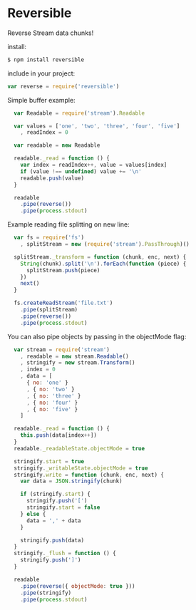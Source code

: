 # Reversible

Reverse Stream data chunks!

install:
```bash
$ npm install reversible
```

include in your project:
```javascript
var reverse = require('reversible')
```

Simple buffer example:
```javascript
  var Readable = require('stream').Readable

  var values = ['one', 'two', 'three', 'four', 'five']
    , readIndex = 0

  var readable = new Readable

  readable._read = function () {
    var index = readIndex++, value = values[index]
    if (value !== undefined) value += '\n'
    readable.push(value)
  }

  readable
    .pipe(reverse())
    .pipe(process.stdout)
```

Example reading file splitting on new line:
```javascript
  var fs = require('fs')
    , splitStream = new (require('stream').PassThrough)()

  splitStream._transform = function (chunk, enc, next) {
    String(chunk).split('\n').forEach(function (piece) {
      splitStream.push(piece)
    })
    next()
  }

  fs.createReadStream('file.txt')
    .pipe(splitStream)
    .pipe(reverse())
    .pipe(process.stdout)
```

You can also pipe objects by passing in the objectMode flag:

```javascript
  var stream = require('stream')
    , readable = new stream.Readable()
    , stringify = new stream.Transform()
    , index = 0
    , data = [
      { no: 'one' }
      , { no: 'two' }
      , { no: 'three' }
      , { no: 'four' }
      , { no: 'five' }
    ]

  readable._read = function () { 
    this.push(data[index++]) 
  }
  readable._readableState.objectMode = true

  stringify.start = true
  stringify._writableState.objectMode = true
  stringify.write = function (chunk, enc, next) {
    var data = JSON.stringify(chunk)

    if (stringify.start) {
      stringify.push('[')
      stringify.start = false
    } else {
      data = ',' + data
    }

    stringify.push(data)
  }
  stringify._flush = function () {
    stringify.push(']')
  }

  readable
    .pipe(reverse({ objectMode: true }))
    .pipe(stringify)
    .pipe(process.stdout)
```

